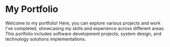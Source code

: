 # My Portfolio

Welcome to my portfolio! Here, you can explore various projects and work I've completed, showcasing my skills and experience across different areas. This portfolio includes software development projects, system design, and technology solutions implementations.
